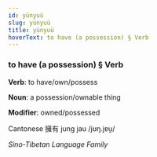 ```yaml
---
id: yünyuü
slug: yünyuü
title: yünyuü
hoverText: to have (a possession) § Verb
---
```


### to have (a possession) § Verb

**Verb**: to have/own/possess

**Noun**: a possession/ownable thing

**Modifier**: owned/possessed

Cantonese 擁有 jung jau /jʊŋ.jɐu̯/

*Sino-Tibetan Language Family*